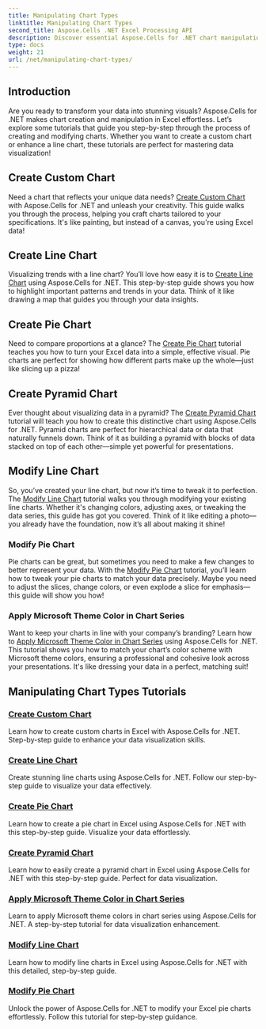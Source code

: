 ```yaml
---
title: Manipulating Chart Types
linktitle: Manipulating Chart Types
second_title: Aspose.Cells .NET Excel Processing API
description: Discover essential Aspose.Cells for .NET chart manipulation tutorials, including creating custom, line, and pie charts. Learn to modify charts and apply Microsoft theme colors. 
type: docs
weight: 21
url: /net/manipulating-chart-types/
---
```

## Introduction

Are you ready to transform your data into stunning visuals? Aspose.Cells for .NET makes chart creation and manipulation in Excel effortless. Let’s explore some tutorials that guide you step-by-step through the process of creating and modifying charts. Whether you want to create a custom chart or enhance a line chart, these tutorials are perfect for mastering data visualization!

## Create Custom Chart
Need a chart that reflects your unique data needs? [Create Custom Chart](./create-custom-chart/) with Aspose.Cells for .NET and unleash your creativity. This guide walks you through the process, helping you craft charts tailored to your specifications. It's like painting, but instead of a canvas, you're using Excel data!

## Create Line Chart
Visualizing trends with a line chart? You’ll love how easy it is to [Create Line Chart](./create-line-chart/) using Aspose.Cells for .NET. This step-by-step guide shows you how to highlight important patterns and trends in your data. Think of it like drawing a map that guides you through your data insights.

## Create Pie Chart
Need to compare proportions at a glance? The [Create Pie Chart](./create-pie-chart/) tutorial teaches you how to turn your Excel data into a simple, effective visual. Pie charts are perfect for showing how different parts make up the whole—just like slicing up a pizza!

## Create Pyramid Chart
Ever thought about visualizing data in a pyramid? The [Create Pyramid Chart](./create-pyramid-chart/) tutorial will teach you how to create this distinctive chart using Aspose.Cells for .NET. Pyramid charts are perfect for hierarchical data or data that naturally funnels down. Think of it as building a pyramid with blocks of data stacked on top of each other—simple yet powerful for presentations.

## Modify Line Chart
So, you’ve created your line chart, but now it’s time to tweak it to perfection. The [Modify Line Chart](./modify-line-chart/) tutorial walks you through modifying your existing line charts. Whether it's changing colors, adjusting axes, or tweaking the data series, this guide has got you covered. Think of it like editing a photo—you already have the foundation, now it’s all about making it shine!

### Modify Pie Chart
Pie charts can be great, but sometimes you need to make a few changes to better represent your data. With the [Modify Pie Chart](./modify-pie-chart/) tutorial, you’ll learn how to tweak your pie charts to match your data precisely. Maybe you need to adjust the slices, change colors, or even explode a slice for emphasis—this guide will show you how!

### Apply Microsoft Theme Color in Chart Series
Want to keep your charts in line with your company’s branding? Learn how to [Apply Microsoft Theme Color in Chart Series](./apply-microsoft-theme-color-in-chart-series/) using Aspose.Cells for .NET. This tutorial shows you how to match your chart’s color scheme with Microsoft theme colors, ensuring a professional and cohesive look across your presentations. It's like dressing your data in a perfect, matching suit!

## Manipulating Chart Types Tutorials
### [Create Custom Chart](./create-custom-chart/)
Learn how to create custom charts in Excel with Aspose.Cells for .NET. Step-by-step guide to enhance your data visualization skills.
### [Create Line Chart](./create-line-chart/)
Create stunning line charts using Aspose.Cells for .NET. Follow our step-by-step guide to visualize your data effectively.
### [Create Pie Chart](./create-pie-chart/)
Learn how to create a pie chart in Excel using Aspose.Cells for .NET with this step-by-step guide. Visualize your data effortlessly.
### [Create Pyramid Chart](./create-pyramid-chart/)
Learn how to easily create a pyramid chart in Excel using Aspose.Cells for .NET with this step-by-step guide. Perfect for data visualization.
### [Apply Microsoft Theme Color in Chart Series](./apply-microsoft-theme-color-in-chart-series/)
Learn to apply Microsoft theme colors in chart series using Aspose.Cells for .NET. A step-by-step tutorial for data visualization enhancement.
### [Modify Line Chart](./modify-line-chart/)
Learn how to modify line charts in Excel using Aspose.Cells for .NET with this detailed, step-by-step guide.
### [Modify Pie Chart](./modify-pie-chart/)
Unlock the power of Aspose.Cells for .NET to modify your Excel pie charts effortlessly. Follow this tutorial for step-by-step guidance.